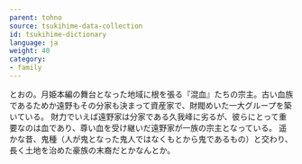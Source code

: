 ```yaml
---
parent: tohno
source: tsukihime-data-collection
id: tsukihime-dictionary
language: ja
weight: 40
category:
- family
---
```


とおの。月姫本編の舞台となった地域に根を張る『混血』たちの宗主。古い血族であるためか遠野もその分家も決まって資産家で、財閥めいた一大グループを築いている。
財力でいえば遠野家は分家である久我峰に劣るが、彼らにとって重要なのは血であり、尊い血を受け継いだ遠野家が一族の宗主となっている。
遥かな昔、鬼種（人が鬼となった鬼人ではなくもとから鬼であるもの）と交わり、長く土地を治めた豪族の末裔だとかなんとか。
